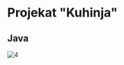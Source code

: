# Projekat "Kuhinja"

## Java

![4](https://github.com/MickyNM/beginning/assets/140019715/3a773d77-7ca5-412f-93d1-410a05a16f5b)
